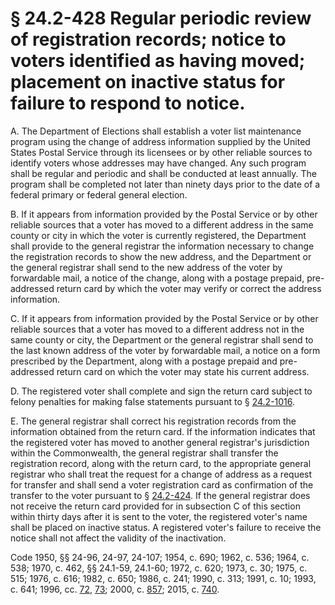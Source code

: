# § 24.2-428 Regular periodic review of registration records; notice to voters identified as having moved; placement on inactive status for failure to respond to notice.

<p>A. The Department of Elections shall establish a voter list maintenance program using the change of address information supplied by the United States Postal Service through its licensees or by other reliable sources to identify voters whose addresses may have changed. Any such program shall be regular and periodic and shall be conducted at least annually. The program shall be completed not later than ninety days prior to the date of a federal primary or federal general election.</p><p>B. If it appears from information provided by the Postal Service or by other reliable sources that a voter has moved to a different address in the same county or city in which the voter is currently registered, the Department shall provide to the general registrar the information necessary to change the registration records to show the new address, and the Department or the general registrar shall send to the new address of the voter by forwardable mail, a notice of the change, along with a postage prepaid, pre-addressed return card by which the voter may verify or correct the address information.</p><p>C. If it appears from information provided by the Postal Service or by other reliable sources that a voter has moved to a different address not in the same county or city, the Department or the general registrar shall send to the last known address of the voter by forwardable mail, a notice on a form prescribed by the Department, along with a postage prepaid and pre-addressed return card on which the voter may state his current address.</p><p>D. The registered voter shall complete and sign the return card subject to felony penalties for making false statements pursuant to § <a href='http://law.lis.virginia.gov/vacode/24.2-1016/'>24.2-1016</a>.</p><p>E. The general registrar shall correct his registration records from the information obtained from the return card. If the information indicates that the registered voter has moved to another general registrar's jurisdiction within the Commonwealth, the general registrar shall transfer the registration record, along with the return card, to the appropriate general registrar who shall treat the request for a change of address as a request for transfer and shall send a voter registration card as confirmation of the transfer to the voter pursuant to § <a href='http://law.lis.virginia.gov/vacode/24.2-424/'>24.2-424</a>. If the general registrar does not receive the return card provided for in subsection C of this section within thirty days after it is sent to the voter, the registered voter's name shall be placed on inactive status. A registered voter's failure to receive the notice shall not affect the validity of the inactivation.</p><p>Code 1950, §§ 24-96, 24-97, 24-107; 1954, c. 690; 1962, c. 536; 1964, c. 538; 1970, c. 462, §§ 24.1-59, 24.1-60; 1972, c. 620; 1973, c. 30; 1975, c. 515; 1976, c. 616; 1982, c. 650; 1986, c. 241; 1990, c. 313; 1991, c. 10; 1993, c. 641; 1996, cc. <a href='http://lis.virginia.gov/cgi-bin/legp604.exe?961+ful+CHAP0072'>72</a>, <a href='http://lis.virginia.gov/cgi-bin/legp604.exe?961+ful+CHAP0073'>73</a>; 2000, c. <a href='http://lis.virginia.gov/cgi-bin/legp604.exe?001+ful+CHAP0857'>857</a>; 2015, c. <a href='http://lis.virginia.gov/cgi-bin/legp604.exe?151+ful+CHAP0740'>740</a>.</p>